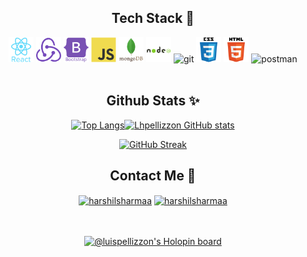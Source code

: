 <div align="center">
  
<div>
  <h2>Tech Stack 🔭</h2>

   <img src="https://raw.githubusercontent.com/devicons/devicon/master/icons/react/react-original-wordmark.svg" alt="react" width="40" height="40" style="max-width: 100%;"> 
  <img src="https://raw.githubusercontent.com/devicons/devicon/master/icons/redux/redux-original.svg" alt="redux" width="40" height="40" style="max-width: 100%;"> 
  <img src="https://raw.githubusercontent.com/devicons/devicon/master/icons/bootstrap/bootstrap-plain-wordmark.svg" alt="bootstrap" width="40" height="40" style="max-width: 100%;">
  <img src="https://raw.githubusercontent.com/devicons/devicon/master/icons/javascript/javascript-original.svg" alt="javascript" width="40" height="40" style="max-width: 100%;"> 
  <img src="https://raw.githubusercontent.com/devicons/devicon/master/icons/mongodb/mongodb-original-wordmark.svg" alt="mongodb" width="40" height="40" style="max-width: 100%;"> 
  <img src="https://raw.githubusercontent.com/devicons/devicon/master/icons/nodejs/nodejs-original-wordmark.svg" alt="nodejs" width="40" height="40" style="max-width: 100%;">
   <img src="https://camo.githubusercontent.com/fbfcb9e3dc648adc93bef37c718db16c52f617ad055a26de6dc3c21865c3321d/68747470733a2f2f7777772e766563746f726c6f676f2e7a6f6e652f6c6f676f732f6769742d73636d2f6769742d73636d2d69636f6e2e737667" alt="git" width="40" height="40" data-canonical-src="https://www.vectorlogo.zone/logos/git-scm/git-scm-icon.svg" style="max-width: 100%;"> 
  <img src="https://raw.githubusercontent.com/devicons/devicon/master/icons/css3/css3-original-wordmark.svg" alt="css3" width="40" height="40" style="max-width: 100%;"> 
  <img src="https://raw.githubusercontent.com/devicons/devicon/master/icons/html5/html5-original-wordmark.svg" alt="html5" width="40" height="40" style="max-width: 100%;"> 


 
  <img src="https://camo.githubusercontent.com/93b32389bf746009ca2370de7fe06c3b5146f4c99d99df65994f9ced0ba41685/68747470733a2f2f7777772e766563746f726c6f676f2e7a6f6e652f6c6f676f732f676574706f73746d616e2f676574706f73746d616e2d69636f6e2e737667" alt="postman" width="40" height="40" data-canonical-src="https://www.vectorlogo.zone/logos/getpostman/getpostman-icon.svg" style="max-width: 100%;">
 
</div>
  <br>
  <div>
<h2>Github Stats ✨</h2>
    
   [![Top Langs](https://github-readme-stats.vercel.app/api/top-langs/?username=lhpellizzon&layout=compact&theme=github_dark&hide_border=true)](https://github.com/anuraghazra/github-readme-stats)[![Lhpellizzon GitHub stats](https://github-readme-stats.vercel.app/api?username=lhpellizzon&theme=github_dark&hide_border=true)](https://github.com/anuraghazra/github-readme-stats)
    
[![GitHub Streak](http://github-readme-streak-stats.herokuapp.com?user=lhpellizzon&theme=blueberry_duo&hide_border=true&border_radius=7.9&date_format=j%20M%5B%20Y%5D)](https://git.io/streak-stats)
    
  </div>
  
  
  <div>
    <h2>Contact Me 📧</h2>
      <a href="https://linkedin.com/in/luis-pellizzon" rel="nofollow" target="_blank"><img align="center" src="https://raw.githubusercontent.com/rahuldkjain/github-profile-readme-generator/master/src/images/icons/Social/linked-in-alt.svg" alt="harshilsharmaa" height="30" width="40" style="max-width: 100%;"></a>
      <a href="https://instagram.com/lupellizzon" rel="nofollow" target="_blank"><img align="center" src="https://raw.githubusercontent.com/rahuldkjain/github-profile-readme-generator/master/src/images/icons/Social/instagram.svg" alt="harshilsharmaa" height="30" width="40" style="max-width: 100%;"></a>
  </div>
  <br>
  <br>

[![@luispellizzon's Holopin board](https://holopin.io/api/user/board?user=luispellizzon)](https://holopin.io/@luispellizzon)

 </div>
